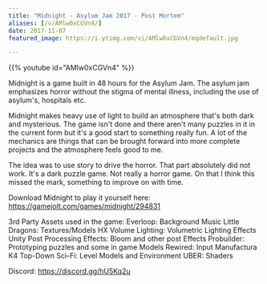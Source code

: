```yaml
---
title: "Midnight - Asylum Jam 2017 - Post Mortem"
aliases: [/v/AMlw0xCGVn4/]
date: 2017-11-07
featured_image: https://i.ytimg.com/vi/AMlw0xCGVn4/mqdefault.jpg

---
```


{{% youtube id="AMlw0xCGVn4" %}}

Midnight is a game built in 48 hours for the Asylum Jam. The asylum jam emphasizes horror without the stigma of mental illness, including the use of asylum's, hospitals etc.

Midnight makes heavy use of light to build an atmosphere that's both dark and mysterious. The game isn't done and there aren't many puzzles in it in the current form but it's a good start to something really fun. A lot of the mechanics are things that can be brought forward into more complete projects and the atmosphere feels good to me.

The idea was to use story to drive the horror. That part absolutely did not work. It's a dark puzzle game. Not really a horror game. On that I think this missed the mark, something to improve on with time.

Download Midnight to play it yourself here: https://gamejolt.com/games/midnight/294831

3rd Party Assets used in the game:
Everloop: Background Music
Little Dragons: Textures/Models
HX Volume Lighting: Volumetric Lighting Effects
Unity Post Processing Effects: Bloom and other post Effects
Probuilder: Prototyping puzzles and some in game Models
Rewired: Input
Manufactura K4 Top-Down Sci-Fi: Level Models and Environment
UBER: Shaders

Discord: https://discord.gg/hU5Kq2u